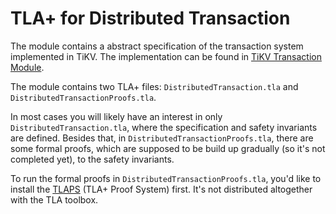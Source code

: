 # TLA+ for Distributed Transaction

The module contains a abstract specification of the transaction system implemented in TiKV. The implementation can be found in [TiKV Transaction Module](https://github.com/tikv/tikv/blob/master/src/storage/mvcc/txn.rs).

The module contains two TLA+ files: `DistributedTransaction.tla` and `DistributedTransactionProofs.tla`.

In most cases you will likely have an interest in only `DistributedTransaction.tla`, where the specification and safety invariants are defined. Besides that, in `DistributedTransactionProofs.tla`, there are some formal proofs, which are supposed to be build up gradually (so it's not completed yet), to the safety invariants.

To run the formal proofs in `DistributedTransactionProofs.tla`, you'd like to install the [TLAPS](https://tla.msr-inria.inria.fr/tlaps/content/Download/Binaries.html) (TLA+ Proof System) first. It's not distributed altogether with the TLA toolbox.
